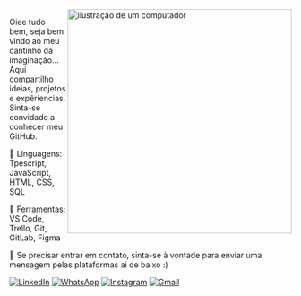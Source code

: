 <img src="https://raw.githubusercontent.com/MicaelliMedeiros/micaellimedeiros/master/image/computer-illustration.png" alt="ilustração de um computador" min-width="400px" max-width="400px" width="400px" align="right">

<p align="left"> 
  Oiee tudo bem, seja bem vindo ao meu cantinho da imaginação... Aqui compartilho ideias, projetos e expêriencias. Sinta-se convidado a conhecer meu GitHub.
</p>

<p align="left">
  🦄 Linguagens: Tpescript, JavaScript, HTML, CSS, SQL
</p>

<p align="left">
  💼 Ferramentas: VS Code, Trello, Git, GitLab, Figma
</p>

<p align="left">
  💌 Se precisar entrar em contato, sinta-se à vontade para enviar uma mensagem pelas plataformas ai de baixo :)
</p>


<p align="left">
  <a href="https://www.linkedin.com/in/leonardo-paniz-aguiar-230a51248/" title="LinkedIn">
  <img src="https://img.shields.io/badge/-Linkedin-0e76a8?style=flat-square&logo=Linkedin&logoColor=white&link=https://www.linkedin.com/in/leonardo-paniz-aguiar-230a51248/" alt="LinkedIn"/></a>
  <a href="https://wa.me/5546999425308?text=Oieee+eae+tudo+bem%3F+Vi+sua+p%C3%A1gina+no+GitHub+e+pense+em+trocar+uma+ideia." title="WhatsApp">
  <img src="https://img.shields.io/badge/-WhatsApp-25d366?style=flat-square&labelColor=25d366&logo=whatsapp&logoColor=white&link=https://wa.me/5546999425308?text=Oieee+eae+tudo+bem%3F+Vi+sua+p%C3%A1gina+no+GitHub+e+pense+em+trocar+uma+ideia." alt="WhatsApp"/></a>
  <a href="https://www.instagram.com/leonardo_paniz/" title="Instagram">
  <img src="https://img.shields.io/badge/-Instagram-DF0174?style=flat-square&labelColor=DF0174&logo=instagram&logoColor=white&link=https://www.instagram.com/leonardo_paniz/" alt="Instagram"/></a>
   <a href="https://lpatech.com.br/" title="Site">
  <img src="https://img.shields.io/badge/-Site-FF0000?style=flat-square&labelColor=FF0000&logo=gmail&logoColor=white&link=https://lpatech.com.br/" alt="Gmail"/></a>
</p>
